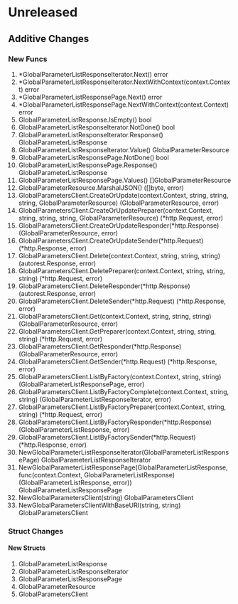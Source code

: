 # Unreleased

## Additive Changes

### New Funcs

1. *GlobalParameterListResponseIterator.Next() error
1. *GlobalParameterListResponseIterator.NextWithContext(context.Context) error
1. *GlobalParameterListResponsePage.Next() error
1. *GlobalParameterListResponsePage.NextWithContext(context.Context) error
1. GlobalParameterListResponse.IsEmpty() bool
1. GlobalParameterListResponseIterator.NotDone() bool
1. GlobalParameterListResponseIterator.Response() GlobalParameterListResponse
1. GlobalParameterListResponseIterator.Value() GlobalParameterResource
1. GlobalParameterListResponsePage.NotDone() bool
1. GlobalParameterListResponsePage.Response() GlobalParameterListResponse
1. GlobalParameterListResponsePage.Values() []GlobalParameterResource
1. GlobalParameterResource.MarshalJSON() ([]byte, error)
1. GlobalParametersClient.CreateOrUpdate(context.Context, string, string, string, GlobalParameterResource) (GlobalParameterResource, error)
1. GlobalParametersClient.CreateOrUpdatePreparer(context.Context, string, string, string, GlobalParameterResource) (*http.Request, error)
1. GlobalParametersClient.CreateOrUpdateResponder(*http.Response) (GlobalParameterResource, error)
1. GlobalParametersClient.CreateOrUpdateSender(*http.Request) (*http.Response, error)
1. GlobalParametersClient.Delete(context.Context, string, string, string) (autorest.Response, error)
1. GlobalParametersClient.DeletePreparer(context.Context, string, string, string) (*http.Request, error)
1. GlobalParametersClient.DeleteResponder(*http.Response) (autorest.Response, error)
1. GlobalParametersClient.DeleteSender(*http.Request) (*http.Response, error)
1. GlobalParametersClient.Get(context.Context, string, string, string) (GlobalParameterResource, error)
1. GlobalParametersClient.GetPreparer(context.Context, string, string, string) (*http.Request, error)
1. GlobalParametersClient.GetResponder(*http.Response) (GlobalParameterResource, error)
1. GlobalParametersClient.GetSender(*http.Request) (*http.Response, error)
1. GlobalParametersClient.ListByFactory(context.Context, string, string) (GlobalParameterListResponsePage, error)
1. GlobalParametersClient.ListByFactoryComplete(context.Context, string, string) (GlobalParameterListResponseIterator, error)
1. GlobalParametersClient.ListByFactoryPreparer(context.Context, string, string) (*http.Request, error)
1. GlobalParametersClient.ListByFactoryResponder(*http.Response) (GlobalParameterListResponse, error)
1. GlobalParametersClient.ListByFactorySender(*http.Request) (*http.Response, error)
1. NewGlobalParameterListResponseIterator(GlobalParameterListResponsePage) GlobalParameterListResponseIterator
1. NewGlobalParameterListResponsePage(GlobalParameterListResponse, func(context.Context, GlobalParameterListResponse) (GlobalParameterListResponse, error)) GlobalParameterListResponsePage
1. NewGlobalParametersClient(string) GlobalParametersClient
1. NewGlobalParametersClientWithBaseURI(string, string) GlobalParametersClient

### Struct Changes

#### New Structs

1. GlobalParameterListResponse
1. GlobalParameterListResponseIterator
1. GlobalParameterListResponsePage
1. GlobalParameterResource
1. GlobalParametersClient
